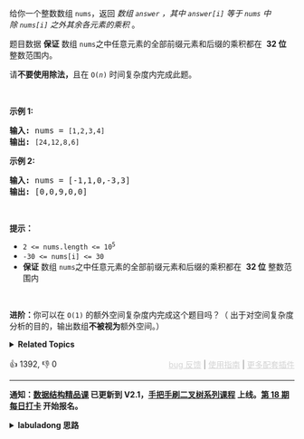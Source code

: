 <p>给你一个整数数组&nbsp;<code>nums</code>，返回 <em>数组&nbsp;<code>answer</code>&nbsp;，其中&nbsp;<code>answer[i]</code>&nbsp;等于&nbsp;<code>nums</code>&nbsp;中除&nbsp;<code>nums[i]</code>&nbsp;之外其余各元素的乘积</em>&nbsp;。</p>

<p>题目数据 <strong>保证</strong> 数组&nbsp;<code>nums</code>之中任意元素的全部前缀元素和后缀的乘积都在&nbsp; <strong>32 位</strong> 整数范围内。</p>

<p>请<strong>不要使用除法，</strong>且在&nbsp;<code>O(<em>n</em>)</code> 时间复杂度内完成此题。</p>

<p>&nbsp;</p>

<p><strong>示例 1:</strong></p>

<pre>
<strong>输入:</strong> nums = <span><code>[1,2,3,4]</code></span>
<strong>输出:</strong> <span><code>[24,12,8,6]</code></span>
</pre>

<p><strong>示例 2:</strong></p>

<pre>
<strong>输入:</strong> nums = [-1,1,0,-3,3]
<strong>输出:</strong> [0,0,9,0,0]
</pre>

<p>&nbsp;</p>

<p><strong>提示：</strong></p>

<ul> 
 <li><code>2 &lt;= nums.length &lt;= 10<sup>5</sup></code></li> 
 <li><code>-30 &lt;= nums[i] &lt;= 30</code></li> 
 <li><strong>保证</strong> 数组&nbsp;<code>nums</code>之中任意元素的全部前缀元素和后缀的乘积都在&nbsp; <strong>32 位</strong> 整数范围内</li> 
</ul>

<p>&nbsp;</p>

<p><strong>进阶：</strong>你可以在 <code>O(1)</code>&nbsp;的额外空间复杂度内完成这个题目吗？（ 出于对空间复杂度分析的目的，输出数组<strong>不被视为</strong>额外空间。）</p>

<details><summary><strong>Related Topics</strong></summary>数组 | 前缀和</details><br>

<div>👍 1392, 👎 0<span style='float: right;'><span style='color: gray;'><a href='https://github.com/labuladong/fucking-algorithm/discussions/939' target='_blank' style='color: lightgray;text-decoration: underline;'>bug 反馈</a> | <a href='https://labuladong.gitee.io/article/fname.html?fname=jb插件简介' target='_blank' style='color: lightgray;text-decoration: underline;'>使用指南</a> | <a href='https://labuladong.github.io/algo/images/others/%E5%85%A8%E5%AE%B6%E6%A1%B6.jpg' target='_blank' style='color: lightgray;text-decoration: underline;'>更多配套插件</a></span></span></div>

<div id="labuladong"><hr>

**通知：[数据结构精品课](https://aep.h5.xeknow.com/s/1XJHEO) 已更新到 V2.1，[手把手刷二叉树系列课程](https://aep.xet.tech/s/3YGcq3) 上线。[第 18 期每日打卡](https://aep.xet.tech/s/2PLO1n) 开始报名。**

<details><summary><strong>labuladong 思路</strong></summary>

## 基本思路

这道题和 [前缀和数组技巧](https://appktavsiei5995.pc.xiaoe-tech.com/detail/i_62656034e4b0cedf38a93af3/1) 有些类似，前缀和数组中两个元素之差是子数组元素之和，那么如果构造「前缀积」数组，两个元素相除就是子数组元素之和。

所以我们构造一个 `prefix` 数组记录「前缀积」，再用一个 `suffix` 记录「后缀积」，根据前缀和后缀积就能计算除了当前元素之外其他元素的积。

**标签：前缀和，[数组](https://mp.weixin.qq.com/mp/appmsgalbum?__biz=MzAxODQxMDM0Mw==&action=getalbum&album_id=2120601117519675393)**

## 解法代码

<div class="tab-panel"><div class="tab-nav">
<button data-tab-item="cpp" class="tab-nav-button btn " data-tab-group="default" onclick="switchTab(this)">cpp🤖</button>

<button data-tab-item="python" class="tab-nav-button btn " data-tab-group="default" onclick="switchTab(this)">python🤖</button>

<button data-tab-item="java" class="tab-nav-button btn active" data-tab-group="default" onclick="switchTab(this)">java🟢</button>

<button data-tab-item="go" class="tab-nav-button btn " data-tab-group="default" onclick="switchTab(this)">go🤖</button>

<button data-tab-item="javascript" class="tab-nav-button btn " data-tab-group="default" onclick="switchTab(this)">javascript🤖</button>
</div><div class="tab-content">
<div data-tab-item="cpp" class="tab-item " data-tab-group="default"><div class="highlight">

```cpp
// 注意：cpp 代码由 chatGPT🤖 根据我的 java 代码翻译，旨在帮助不同背景的读者理解算法逻辑。
// 本代码已经通过力扣的全部测试用例，可直接粘贴提交。

class Solution {
public:
    vector<int> productExceptSelf(vector<int>& nums) {
        int n = nums.size();
        // 从左到右的前缀积，prefix[i] 是 nums[0..i] 的元素积
        vector<int> prefix(n, nums[0]);
        for (int i = 1; i < n; i++) {
            prefix[i] = prefix[i - 1] * nums[i];
        }
        // 从右到左的前缀积，suffix[i] 是 nums[i..n-1] 的元素积
        vector<int> suffix(n, nums[n - 1]);
        for (int i = n - 2; i >= 0; i--) {
            suffix[i] = suffix[i + 1] * nums[i];
        }
        // 结果数组
        vector<int> res(n, 0);
        res[0] = suffix[1];
        res[n - 1] = prefix[n - 2];
        for (int i = 1; i < n - 1; i++) {
            // 除了 nums[i] 自己的元素积就是 nums[i] 左侧和右侧所有元素之积
            res[i] = prefix[i - 1] * suffix[i + 1];
        }
        return res;
    }
};
```

</div></div>

<div data-tab-item="python" class="tab-item " data-tab-group="default"><div class="highlight">

```python
# 注意：python 代码由 chatGPT🤖 根据我的 java 代码翻译，旨在帮助不同背景的读者理解算法逻辑。
# 本代码已经通过力扣的全部测试用例，可直接粘贴提交。

class Solution:
    def productExceptSelf(self, nums: List[int]) -> List[int]:
        n = len(nums)
        # 从左到右的前缀积，prefix[i] 是 nums[0..i] 的元素积
        prefix = [1] * n
        prefix[0] = nums[0]
        for i in range(1, n):
            prefix[i] = prefix[i - 1] * nums[i]
        # 从右到左的前缀积，suffix[i] 是 nums[i..n-1] 的元素积
        suffix = [1] * n
        suffix[n - 1] = nums[n - 1]
        for i in range(n - 2, -1, -1):
            suffix[i] = suffix[i + 1] * nums[i]
        # 结果数组
        res = [0] * n
        res[0] = suffix[1]
        res[n - 1] = prefix[n - 2]
        for i in range(1, n - 1):
            # 除了 nums[i] 自己的元素积就是 nums[i] 左侧和右侧所有元素之积
            res[i] = prefix[i - 1] * suffix[i + 1]
        return res
```

</div></div>

<div data-tab-item="java" class="tab-item active" data-tab-group="default"><div class="highlight">

```java
class Solution {
    public int[] productExceptSelf(int[] nums) {
        int n = nums.length;
        // 从左到右的前缀积，prefix[i] 是 nums[0..i] 的元素积
        int[] prefix = new int[n];
        prefix[0] = nums[0];
        for (int i = 1; i < nums.length; i++) {
            prefix[i] = prefix[i - 1] * nums[i];
        }
        // 从右到左的前缀积，suffix[i] 是 nums[i..n-1] 的元素积
        int[] suffix = new int[n];
        suffix[n - 1] = nums[n - 1];
        for (int i = n - 2; i >= 0; i--) {
            suffix[i] = suffix[i + 1] * nums[i];
        }
        // 结果数组
        int[] res = new int[n];
        res[0] = suffix[1];
        res[n - 1] = prefix[n - 2];
        for (int i = 1; i < n - 1; i++) {
            // 除了 nums[i] 自己的元素积就是 nums[i] 左侧和右侧所有元素之积
            res[i] = prefix[i - 1] * suffix[i + 1];
        }
        return res;
    }
}
```

</div></div>

<div data-tab-item="go" class="tab-item " data-tab-group="default"><div class="highlight">

```go
// 注意：go 代码由 chatGPT🤖 根据我的 java 代码翻译，旨在帮助不同背景的读者理解算法逻辑。
// 本代码已经通过力扣的全部测试用例，可直接粘贴提交。

func productExceptSelf(nums []int) []int {
    n := len(nums)
    // 从左到右的前缀积，prefix[i] 是 nums[0..i] 的元素积
    prefix := make([]int, n)
    prefix[0] = nums[0]
    for i := 1; i < n; i++ {
        prefix[i] = prefix[i - 1] * nums[i]
    }
    // 从右到左的前缀积，suffix[i] 是 nums[i..n-1] 的元素积
    suffix := make([]int, n)
    suffix[n - 1] = nums[n - 1]
    for i := n - 2; i >= 0; i-- {
        suffix[i] = suffix[i + 1] * nums[i]
    }
    // 结果数组
    res := make([]int, n)
    res[0] = suffix[1]
    res[n - 1] = prefix[n - 2]
    for i := 1; i < n - 1; i++ {
        // 除了 nums[i] 自己的元素积就是 nums[i] 左侧和右侧所有元素之积
        res[i] = prefix[i - 1] * suffix[i + 1];
    }
    return res
}
```

</div></div>

<div data-tab-item="javascript" class="tab-item " data-tab-group="default"><div class="highlight">

```javascript
// 注意：javascript 代码由 chatGPT🤖 根据我的 java 代码翻译，旨在帮助不同背景的读者理解算法逻辑。
// 本代码已经通过力扣的全部测试用例，可直接粘贴提交。

/**
 * @param {number[]} nums
 * @return {number[]}
 */
var productExceptSelf = function(nums) {
    var n = nums.length;
    // 从左到右的前缀积，prefix[i] 是 nums[0..i] 的元素积
    var prefix = new Array(n);
    prefix[0] = nums[0];
    for (var i = 1; i < nums.length; i++) {
        prefix[i] = prefix[i - 1] * nums[i];
    }
    // 从右到左的前缀积，suffix[i] 是 nums[i..n-1] 的元素积
    var suffix = new Array(n);
    suffix[n - 1] = nums[n - 1];
    for (var i = n - 2; i >= 0; i--) {
        suffix[i] = suffix[i + 1] * nums[i];
    }
    // 结果数组
    var res = new Array(n);
    res[0] = suffix[1];
    res[n - 1] = prefix[n - 2];
    for (var i = 1; i < n - 1; i++) {
        // 除了 nums[i] 自己的元素积就是 nums[i] 左侧和右侧所有元素之积
        res[i] = prefix[i - 1] * suffix[i + 1];
    }
    return res;
};
```

</div></div>
</div></div>

**类似题目**：
  - [剑指 Offer 66. 构建乘积数组 🟠](/problems/gou-jian-cheng-ji-shu-zu-lcof)

</details>
</div>



